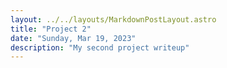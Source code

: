 ```yaml
---
layout: ../../layouts/MarkdownPostLayout.astro
title: "Project 2"
date: "Sunday, Mar 19, 2023"
description: "My second project writeup"
---
```

